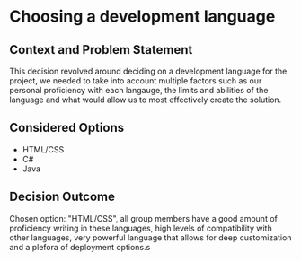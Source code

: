 # Choosing a development language

## Context and Problem Statement

This decision revolved around deciding on a development language for the project, we needed to take into account multiple factors such as our personal proficiency with each langauge, the limits and abilities of the language and what would allow us to most effectively create the solution.

## Considered Options

* HTML/CSS
* C#
* Java

## Decision Outcome

Chosen option: "HTML/CSS", all group members have a good amount of proficiency writing in these languages, high levels of compatibility with other languages, very powerful language that allows for deep customization and a plefora of deployment options.s
